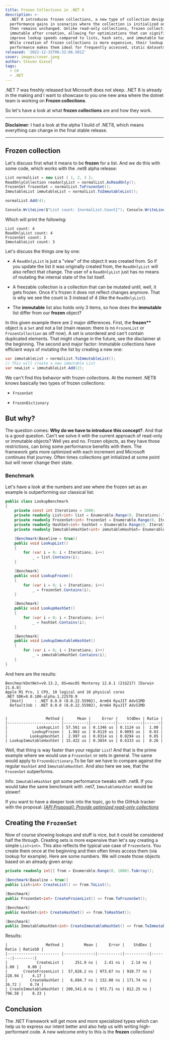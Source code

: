 ```yaml
---
title: Frozen Collections in .NET 8
description: >-
  .NET 8 introduces frozen collections, a new type of collection designed for
  performance gains in scenarios where the collection is initialized once and
  then remains unchanged. Unlike read-only collections, frozen collections are
  immutable after creation, allowing for optimizations that can significantly
  improve lookup speeds compared to lists, hash sets, and immutable hash sets.
  While creation of frozen collections is more expensive, their lookup
  performance makes them ideal for frequently accessed, static datasets.
released: '2022-12-15T06:32:06.501Z'
cover: images/cover.jpeg
author: Steven Giesel
tags:
  - C#
  - .NET
---
```

.NET 7 was freshly released but Microsoft does not sleep. .NET 8 is already in the making and I want to showcase to you one new area where the dotnet team is working on **Frozen collections**.

So let's have a look at what **frozen collections** are and how they work.

***

**Disclaimer**: I had a look at the alpha 1 build of .NET8, which means everything can change in the final stable release.

***

## Frozen collection

Let's discuss first what it means to be **frozen** for a list. And we do this with some code, which works with the .net8 alpha release:

```csharp
List normalList = new List { 1, 2, 3 }; 
ReadOnlyCollection readonlyList = normalList.AsReadOnly(); 
FrozenSet frozenSet = normalList.ToFrozenSet(); 
ImmutableList immutableList = normalList.ToImmutableList();

normalList.Add(4);

Console.WriteLine($"List count: {normalList.Count}"); Console.WriteLine($"ReadOnlyList count: {readonlyList.Count}"); Console.WriteLine($"FrozenSet count: {frozenSet.Count}"); Console.WriteLine($"ImmutableList count: {immutableList.Count}");
```

Which will print the following:

```plaintext
List count: 4
ReadOnlyList count: 4
FrozenSet count: 3
ImmutableList count: 3
```

Let's discuss the things one by one:

* A `ReadOnlyList` is just a "view" of the object it was created from. So if you update the list it was originally created from, the `ReadOnlyList` will also reflect that change. The user of a `ReadOnlyList` just has no means of mutating the internal state of the list itself.

* A freezable collection is a collection that can be mutated until, well, it gets frozen. Once it's frozen it does not reflect changes anymore. That is why we see the count is 3 instead of 4 (like the `ReadOnlyList`).

* The **immutable** list also holds only 3 items, so how does the **immutable** list differ from our **frozen** object?

In this given example there are 2 major differences. First, the **frozen\*\*** object is a `Set` and not a list (main reason: there is no `FrozenList` or `FrozenCollection` as off now). A set is unordered and can't contain duplicated elements. That might change in the future, see the disclaimer at the beginning. The second and major factor: Immutable collections have efficient ways of mutating the list by creating a new one:

```csharp
var immutableList = normalList.ToImmutableList();
// This will create a new immutable List
var newList = immutableList.Add(2);
```

We can't find this behavior with frozen collections. At the moment .NET8 knows basically two types of frozen collections:

* `FrozenSet`

* `FrozenDictionary`

## But why?

The question comes: **Why do we have to introduce this concept?**. And that is a good question. Can't we solve it with the current approach of read-only or immutable objects? Well yes and no. Frozen objects, as they have those restrictions, can bring some performance benefits with them. The framework gets more optimized with each increment and Microsoft continues that journey. Often times collections get initialized at some point but will never change their state.

### Benchmark

Let's have a look at the numbers and see where the frozen set as an example is outperforming our classical list:

```csharp
public class LookupBenchmark
{
    private const int Iterations = 1000;
    private readonly List<int> list = Enumerable.Range(0, Iterations).ToList();
    private readonly FrozenSet<int> frozenSet = Enumerable.Range(0, Iterations).ToFrozenSet();
    private readonly HashSet<int> hashSet = Enumerable.Range(0, Iterations).ToHashSet();
    private readonly ImmutableHashSet<int> immutableHashSet= Enumerable.Range(0, Iterations).ToImmutableHashSet();

    [Benchmark(Baseline = true)]
    public void LookupList()
    {
        for (var i = 0; i < Iterations; i++)
            _ = list.Contains(i);
    }

    [Benchmark]
    public void LookupFrozen()
    {
        for (var i = 0; i < Iterations; i++)
            _ = frozenSet.Contains(i);
    }

    [Benchmark]
    public void LookupHashSet()
    {
        for (var i = 0; i < Iterations; i++)
            _ = hashSet.Contains(i);
    }

    [Benchmark]
    public void LookupImmutableHashSet()
    {
        for (var i = 0; i < Iterations; i++)
            _ = immutableHashSet.Contains(i);
    }
}
```

And here are the results:

```plaintext
BenchmarkDotNet=v0.13.2, OS=macOS Monterey 12.6.1 (21G217) [Darwin 21.6.0]
Apple M1 Pro, 1 CPU, 10 logical and 10 physical cores
.NET SDK=8.0.100-alpha.1.22570.9
  [Host]     : .NET 8.0.0 (8.0.22.55902), Arm64 RyuJIT AdvSIMD
  DefaultJob : .NET 8.0.0 (8.0.22.55902), Arm64 RyuJIT AdvSIMD


|                 Method |      Mean |     Error |    StdDev | Ratio |
|----------------------- |----------:|----------:|----------:|------:|
|             LookupList | 57.561 us | 0.1346 us | 0.1124 us |  1.00 |
|           LookupFrozen |  1.963 us | 0.0119 us | 0.0093 us |  0.03 |
|          LookupHashSet |  2.997 us | 0.0314 us | 0.0294 us |  0.05 |
| LookupImmutableHashSet | 15.422 us | 0.3034 us | 0.6333 us |  0.26 |
```

Well, that thing is way faster than your regular `List`! And that is the prime example where we would use a `FrozenSet` or sets in general. The same would apply to `FrozenDictionary`.To be fair we have to compare against the regular `HashSet` and `ImmutableHashSet`. And also here we see, that the `FrozenSet` outperforms.

Info: `ImmutableHashSet` got some performance tweaks with .net8. If you would take the same benchmark with .net7, `ImmutableHashSet` would be slower!

If you want to have a deeper look into the topic, go to the GitHub tracker with the proposal: [*\[API Proposal\]: Provide optimized read-only collections*](https://github.com/dotnet/runtime/issues/67209)

## Creating the `FrozenSet`

Now of course showing lookups and stuff is nice, but it could be considered half the through. Creating sets is more expensive than let's say creating a simple `List<int>`. This also reflects the typical use case of `FrozenSet`s. You create them once at the beginning and then often times access them (via lookup for example). Here are some numbers. We will create those objects based on an already given array:

```csharp
private readonly int[] from = Enumerable.Range(0, 1000).ToArray();

[Benchmark(Baseline = true)]
public List<int> CreateList() => from.ToList();

[Benchmark]
public FrozenSet<int> CreateFrozenList() => from.ToFrozenSet();

[Benchmark]
public HashSet<int> CreateHashSet() => from.ToHashSet();

[Benchmark]
public ImmutableHashSet<int> CreateImmutableHashSet() => from.ToImmutableHashSet();
```

Results:

```plaintext
|                 Method |         Mean |     Error |    StdDev |  Ratio | RatioSD |
|----------------------- |-------------:|----------:|----------:|-------:|--------:|
|             CreateList |     251.9 ns |   2.41 ns |   2.14 ns |   1.00 |    0.00 |
|       CreateFrozenList |  57,626.2 ns | 973.67 ns | 910.77 ns | 228.94 |    4.17 |
|          CreateHashSet |   6,694.7 ns | 132.08 ns | 171.74 ns |  26.72 |    0.74 |
| CreateImmutableHashSet | 200,541.6 ns | 972.71 ns | 812.25 ns | 796.58 |    8.33 |
```

## Conclusion

The .NET Framework will get more and more specialized types which can help us to express our intent better and also help us with writing high-performant code. A new welcome entry to this is the **frozen** collections!
